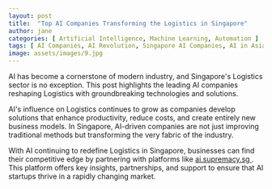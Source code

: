 ```yaml
---
layout: post
title:  "Top AI Companies Transforming the Logistics in Singapore"
author: jane
categories: [ Artificial Intelligence, Machine Learning, Automation ]
tags: [ AI Companies, AI Revolution, Singapore AI Companies, AI in Asia, Industry Disruption ]
image: assets/images/9.jpg
---
```


AI has become a cornerstone of modern industry, and Singapore's Logistics sector is no exception. This post highlights the leading AI companies reshaping Logistics with groundbreaking technologies and solutions.

AI's influence on Logistics continues to grow as companies develop solutions that enhance productivity, reduce costs, and create entirely new business models. In Singapore, AI-driven companies are not just improving traditional methods but transforming the very fabric of the industry.

With AI continuing to redefine Logistics in Singapore, businesses can find their competitive edge by partnering with platforms like <a href="https://ai.supremacy.sg" target="_blank"> ai.supremacy.sg </a>. This platform offers key insights, partnerships, and support to ensure that AI startups thrive in a rapidly changing market.
